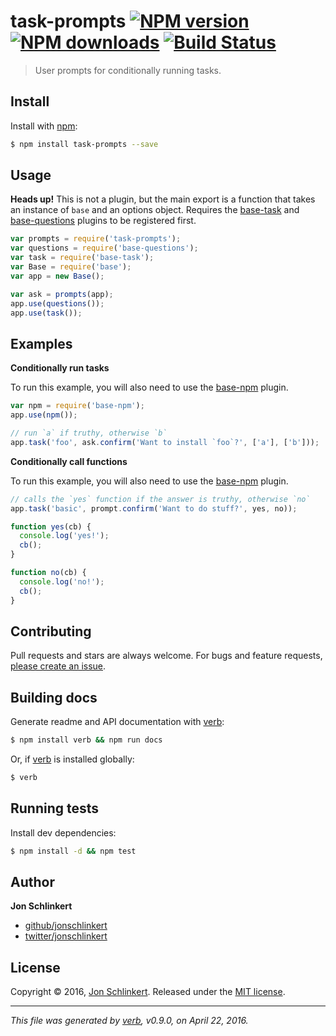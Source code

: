 # task-prompts [![NPM version](https://img.shields.io/npm/v/task-prompts.svg?style=flat)](https://www.npmjs.com/package/task-prompts) [![NPM downloads](https://img.shields.io/npm/dm/task-prompts.svg?style=flat)](https://npmjs.org/package/task-prompts) [![Build Status](https://img.shields.io/travis/node-base/task-prompts.svg?style=flat)](https://travis-ci.org/node-base/task-prompts)

> User prompts for conditionally running tasks.

## Install

Install with [npm](https://www.npmjs.com/):

```sh
$ npm install task-prompts --save
```

## Usage

**Heads up!** This is not a plugin, but the main export is a function that takes an instance of `base` and an options object. Requires the [base-task](https://github.com/node-base/base-task) and [base-questions](https://github.com/node-base/base-questions) plugins to be registered first.

```js
var prompts = require('task-prompts');
var questions = require('base-questions');
var task = require('base-task');
var Base = require('base');
var app = new Base();

var ask = prompts(app);
app.use(questions());
app.use(task());
```

## Examples

**Conditionally run tasks**

To run this example, you will also need to use the [base-npm](https://github.com/jonschlinkert/base-npm) plugin.

```js
var npm = require('base-npm');
app.use(npm());

// run `a` if truthy, otherwise `b`
app.task('foo', ask.confirm('Want to install `foo`?', ['a'], ['b']));
```

**Conditionally call functions**

To run this example, you will also need to use the [base-npm](https://github.com/jonschlinkert/base-npm) plugin.

```js
// calls the `yes` function if the answer is truthy, otherwise `no`
app.task('basic', prompt.confirm('Want to do stuff?', yes, no));

function yes(cb) {
  console.log('yes!');
  cb();
}

function no(cb) {
  console.log('no!');
  cb();
}
```

## Contributing

Pull requests and stars are always welcome. For bugs and feature requests, [please create an issue](https://github.com/jonschlinkert/task-prompts/issues/new).

## Building docs

Generate readme and API documentation with [verb](https://github.com/verbose/verb):

```sh
$ npm install verb && npm run docs
```

Or, if [verb](https://github.com/verbose/verb) is installed globally:

```sh
$ verb
```

## Running tests

Install dev dependencies:

```sh
$ npm install -d && npm test
```

## Author

**Jon Schlinkert**

* [github/jonschlinkert](https://github.com/jonschlinkert)
* [twitter/jonschlinkert](http://twitter.com/jonschlinkert)

## License

Copyright © 2016, [Jon Schlinkert](https://github.com/jonschlinkert).
Released under the [MIT license](https://github.com/node-base/task-prompts/blob/master/LICENSE).

***

_This file was generated by [verb](https://github.com/verbose/verb), v0.9.0, on April 22, 2016._